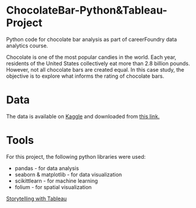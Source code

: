 # ChocolateBar-Python&Tableau-Project
Python code for chocolate bar analysis as part of careerFoundry data analytics course.

Chocolate is one of the most popular candies in the world. Each year, residents of the United States collectively eat more than 2.8 billion pounds. However, not all chocolate bars are created equal. In this case study, the objective is to explore what informs the rating of chocolate bars.

# Data
The data is available on [Kaggle](https://www.kaggle.com/datasets) and downloaded from [this link.](https://www.kaggle.com/datasets/rtatman/chocolate-bar-ratings?resource=download)

# Tools
For this project, the following python libraries were used:

- pandas - for data analysis
- seaborn & matplotlib - for data visualization
- scikittlearn - for machine learning
- folium - for spatial visualization

[Storytelling with Tableau](https://public.tableau.com/app/profile/yusuf.salk/viz/ChocolateBarAnalysis_16903850149830/Story1?publish=yes)
